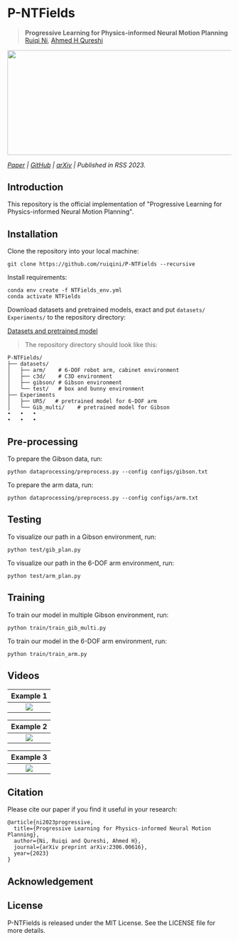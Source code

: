 # P-NTFields

>**Progressive Learning for Physics-informed Neural Motion Planning**
\
>[Ruiqi Ni](https://ruiqini.github.io/),
[Ahmed H Qureshi](https://qureshiahmed.github.io/)

<img src="fig/fig.png" width="778.1" height="235.7">

_[Paper](https://www.roboticsproceedings.org/rss19/p063.html) |
[GitHub](https://github.com/ruiqini/P-NTFields) |
[arXiv](https://arxiv.org/abs/2306.00616) |
Published in RSS 2023._

## Introduction

This repository is the official implementation of "Progressive Learning for Physics-informed Neural Motion Planning".

## Installation

Clone the repository into your local machine:

```
git clone https://github.com/ruiqini/P-NTFields --recursive
```

Install requirements:

```setup
conda env create -f NTFields_env.yml
conda activate NTFields
```

Download datasets and pretrained models, exact and put `datasets/` `Experiments/` to the repository directory:

[Datasets and pretrained model](https://drive.google.com/file/d/1JTIoCYbTZnaMPbmpuM54tzzQG4_hR4Zy/view?usp=sharing)

>The repository directory should look like this:

```
P-NTFields/
├── datasets/
│   ├── arm/    # 6-DOF robot arm, cabinet environment
│   ├── c3d/    # C3D environment
│   ├── gibson/ # Gibson environment
│   └── test/   # box and bunny environment
├── Experiments
│   ├── UR5/   # pretrained model for 6-DOF arm
│   └── Gib_multi/    # pretrained model for Gibson
•   •   •
•   •   •
```

## Pre-processing

To prepare the Gibson data, run:

```Shell
python dataprocessing/preprocess.py --config configs/gibson.txt
```

To prepare the arm data, run:

```Shell
python dataprocessing/preprocess.py --config configs/arm.txt
```

## Testing

To visualize our path in a Gibson environment, run:

```Shell
python test/gib_plan.py 
```

To visualize our path in the 6-DOF arm environment, run:

```Shell
python test/arm_plan.py 
```

## Training

To train our model in multiple Gibson environment, run:

```Shell
python train/train_gib_multi.py
```

To train our model in the 6-DOF arm environment, run:

```Shell
python train/train_arm.py 
```

## Videos

|      Example 1     |
| :----------------: |
| ![](fig/real1.gif) |

|      Example 2     |
| :----------------: |
| ![](fig/real2.gif) |

|      Example 3     |
| :----------------: |
| ![](fig/real3.gif) |

## Citation

Please cite our paper if you find it useful in your research:

```
@article{ni2023progressive,
  title={Progressive Learning for Physics-informed Neural Motion Planning},
  author={Ni, Ruiqi and Qureshi, Ahmed H},
  journal={arXiv preprint arXiv:2306.00616},
  year={2023}
}
```

## Acknowledgement

## License

P-NTFields is released under the MIT License. See the LICENSE file for more details.
